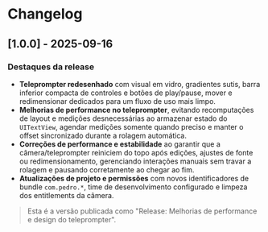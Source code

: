 # Changelog

## [1.0.0] - 2025-09-16
### Destaques da release
- **Teleprompter redesenhado** com visual em vidro, gradientes sutis, barra inferior compacta de controles e botões de play/pause, mover e redimensionar dedicados para um fluxo de uso mais limpo.
- **Melhorias de performance no teleprompter**, evitando recomputações de layout e medições desnecessárias ao armazenar estado do `UITextView`, agendar medições somente quando preciso e manter o offset sincronizado durante a rolagem automática.
- **Correções de performance e estabilidade** ao garantir que a câmera/teleprompter reiniciem do topo após edições, ajustes de fonte ou redimensionamento, gerenciando interações manuais sem travar a rolagem e pausando corretamente ao chegar ao fim.
- **Atualizações de projeto e permissões** com novos identificadores de bundle `com.pedro.*`, time de desenvolvimento configurado e limpeza dos entitlements da câmera.

> Esta é a versão publicada como "Release: Melhorias de performance e design do teleprompter".
